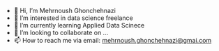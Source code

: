 - 👋 Hi, I’m Mehrnoush Ghonchehnazi
- 👀 I’m interested in data science freelance
- 🌱 I’m currently learning  Applied Data Scinece 
- 💞️ I’m looking to collaborate on ...
- 📫 How to reach me via email: mehrnoush.ghonchehnazi@gmai.com

<!---
MehrnoushDS/MehrnoushDS is a ✨ special ✨ repository because its `README.md` (this file) appears on your GitHub profile.
You can click the Preview link to take a look at your changes.
--->
